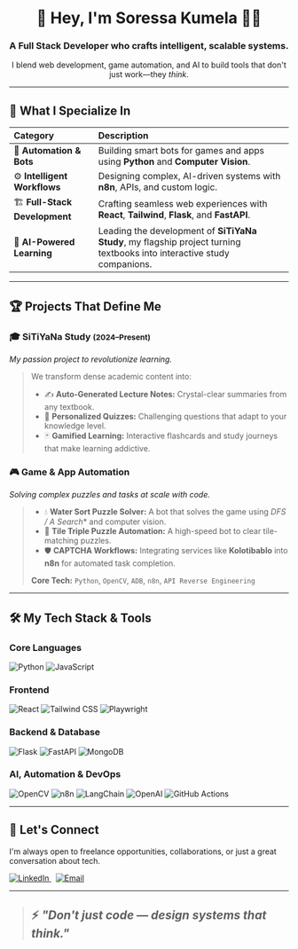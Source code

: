 <div align="center">

# 👋 Hey, I'm Soressa Kumela 👨‍💻

### A Full Stack Developer who crafts intelligent, scalable systems.

I blend web development, game automation, and AI to build tools that don't just work—they *think*.

</div>

---

## 🚀 What I Specialize In

| Category | Description |
| :--- | :--- |
| 🦾 **Automation & Bots** | Building smart bots for games and apps using **Python** and **Computer Vision**. |
| ⚙️ **Intelligent Workflows** | Designing complex, AI-driven systems with **n8n**, APIs, and custom logic. |
| 🏗️ **Full-Stack Development** | Crafting seamless web experiences with **React**, **Tailwind**, **Flask**, and **FastAPI**. |
| 🧠 **AI-Powered Learning** | Leading the development of **SiTiYaNa Study**, my flagship project turning textbooks into interactive study companions. |

---

## 🏆 Projects That Define Me

### 🎓 SiTiYaNa Study <small>(2024–Present)</small>
*My passion project to revolutionize learning.*
> We transform dense academic content into:
> - ✍️ **Auto-Generated Lecture Notes:** Crystal-clear summaries from any textbook.
> - 🤔 **Personalized Quizzes:** Challenging questions that adapt to your knowledge level.
> - 🃏 **Gamified Learning:** Interactive flashcards and study journeys that make learning addictive.

### 🎮 Game & App Automation
*Solving complex puzzles and tasks at scale with code.*
> - 💧 **Water Sort Puzzle Solver:** A bot that solves the game using **DFS / A* Search** and computer vision.
> - 🧩 **Tile Triple Puzzle Automation:** A high-speed bot to clear tile-matching puzzles.
> - 🛡️ **CAPTCHA Workflows:** Integrating services like **Kolotibablo** into **n8n** for automated task completion.
>
> **Core Tech:** `Python`, `OpenCV`, `ADB`, `n8n`, `API Reverse Engineering`

---

## 🛠️ My Tech Stack & Tools

### Core Languages
![Python](https://img.shields.io/badge/Python-3776AB?style=for-the-badge&logo=python&logoColor=white)
![JavaScript](https://img.shields.io/badge/JavaScript-F7DF1E?style=for-the-badge&logo=javascript&logoColor=black)

### Frontend
![React](https://img.shields.io/badge/React-20232A?style=for-the-badge&logo=react&logoColor=61DAFB)
![Tailwind CSS](https://img.shields.io/badge/Tailwind_CSS-38B2AC?style=for-the-badge&logo=tailwind-css&logoColor=white)
![Playwright](https://img.shields.io/badge/Playwright-2EAD33?style=for-the-badge&logo=playwright&logoColor=white)

### Backend & Database
![Flask](https://img.shields.io/badge/Flask-000000?style=for-the-badge&logo=flask&logoColor=white)
![FastAPI](https://img.shields.io/badge/FastAPI-009688?style=for-the-badge&logo=fastapi&logoColor=white)
![MongoDB](https://img.shields.io/badge/MongoDB-47A248?style=for-the-badge&logo=mongodb&logoColor=white)

### AI, Automation & DevOps
![OpenCV](https://img.shields.io/badge/OpenCV-5C3EE8?style=for-the-badge&logo=opencv&logoColor=white)
![n8n](https://img.shields.io/badge/n8n-1A82E2?style=for-the-badge&logo=n8n&logoColor=white)
![LangChain](https://img.shields.io/badge/LangChain-008664?style=for-the-badge&logo=langchain&logoColor=white)
![OpenAI](https://img.shields.io/badge/OpenAI-412991?style=for-the-badge&logo=openai&logoColor=white)
![GitHub Actions](https://img.shields.io/badge/GitHub_Actions-2088FF?style=for-the-badge&logo=github-actions&logoColor=white)

---

## 🤝 Let's Connect

I'm always open to freelance opportunities, collaborations, or just a great conversation about tech.

<p align="left">
  <a href="https://www.linkedin.com/in/soressakumela" target="_blank">
    <img src="https://img.shields.io/badge/LinkedIn-0077B5?style=for-the-badge&logo=linkedin&logoColor=white" alt="LinkedIn"/>
  </a>
   
  <!-- Add your email here -->
  <a href="mailto:your-email@example.com">
    <img src="https://img.shields.io/badge/Email_Me-D14836?style=for-the-badge&logo=gmail&logoColor=white" alt="Email"/>
  </a>
</p>

---

> ## ⚡ *"Don't just code — design systems that think."*
